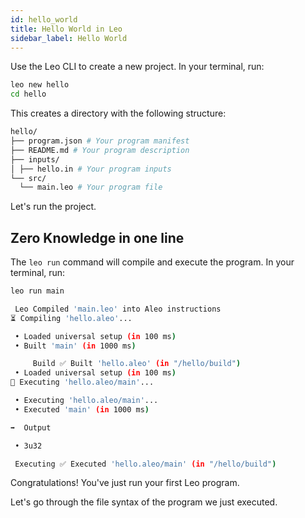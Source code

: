 ```yaml
---
id: hello_world
title: Hello World in Leo
sidebar_label: Hello World
---
```


Use the Leo CLI to create a new project.
In your terminal, run:
```bash
leo new hello
cd hello
```

This creates a directory with the following structure:

```bash
hello/
├── program.json # Your program manifest
├── README.md # Your program description
├── inputs/ 
│ ├── hello.in # Your program inputs
└── src/    
  └── main.leo # Your program file
```

Let's run the project.

## Zero Knowledge in one line

The `leo run` command will compile and execute the program.
In your terminal, run:
```bash
leo run main
```

```bash title="console output:"
 Leo Compiled 'main.leo' into Aleo instructions
⏳ Compiling 'hello.aleo'...

 • Loaded universal setup (in 100 ms)
 • Built 'main' (in 1000 ms)

     Build ✅ Built 'hello.aleo' (in "/hello/build")
 • Loaded universal setup (in 100 ms)
🚀 Executing 'hello.aleo/main'...

 • Executing 'hello.aleo/main'...
 • Executed 'main' (in 1000 ms)

➡️  Output

 • 3u32

 Executing ✅ Executed 'hello.aleo/main' (in "/hello/build")
```

Congratulations! You've just run your first Leo program.

Let's go through the file syntax of the program we just executed.